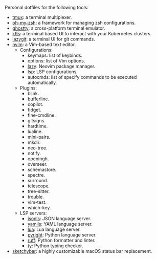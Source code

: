 Personal dotfiles for the following tools:

- [tmux](https://github.com/tmux/tmux/wiki): a terminal multiplexer.
- [oh-my-zsh](https://ohmyz.sh/): a framework for managing zsh configurations.
- [ghostty](http://ghostty.org): a cross-platform terminal emulator.
- [k9s](https://k9scli.io/): a terminal based UI to interact with your Kubernetes clusters.
- [lazygit](https://github.com/jesseduffield/lazygit): a terminal UI for git commands.
- [nvim](https://neovim.io/): a Vim-based text editor.
    - Configurations:
      - keymaps: list of keybinds.
      - options: list of Vim options.
      - [lazy](https://github.com/LazyVim/LazyVim): Neovim package manager.
      - lsp: LSP configurations.
      - autocmds: list of specify commands to be executed automatically.
    - Plugins:
      - blink.
      - bufferline.
      - copilot.
      - fidget.
      - fine-cmdline.
      - gitsigns.
      - hardtime.
      - lualine.
      - mini-pairs.
      - mkdir.
      - neo-tree.
      - notify.
      - openingh.
      - overseer.
      - schemastore.
      - spectre.
      - surround.
      - telescope.
      - tree-sitter.
      - trouble.
      - vim-test.
      - which-key.
    - LSP servers:
      - [jsonls](https://github.com/Microsoft/vscode/blob/main/extensions/json-language-features/server/README.md): JSON language server.
      - [yamlls](https://github.com/redhat-developer/yaml-language-server): YAML language server.
      - [lua](https://github.com/LuaLS/lua-language-server): Lua language server.
      - [pyright](https://github.com/microsoft/pyright): Python language server.
      - [ruff](https://github.com/astral-sh/ruff): Python formatter and linter.
      - [ty](https://github.com/astral-sh/ty): Python typing checker.
- [sketchybar](https://github.com/FelixKratz/SketchyBar): a highly customizable macOS status bar replacement.

